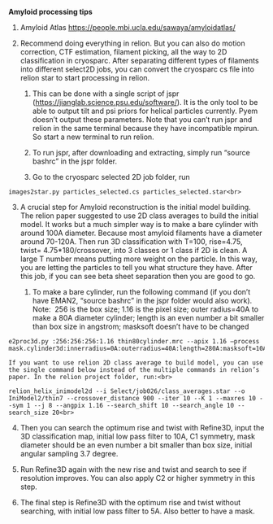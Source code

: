 **Amyloid processing tips**
1. Amyloid Atlas https://people.mbi.ucla.edu/sawaya/amyloidatlas/ <br>

2. Recommend doing everything in relion. But you can also do motion correction, CTF estimation, filament picking, all the way to 2D classification in cryosparc. After separating different types of filaments into different select2D jobs, you can convert the cryosparc cs file into relion star to start processing in relion. <br>

   1. This can be done with a single script of jspr (https://jianglab.science.psu.edu/software/). It is the only tool to be able to output tilt and psi priors for helical particles currently. Pyem doesn’t output these parameters. Note that you can’t run jspr and relion in the same terminal because they have incompatible mpirun. So start a new terminal to run relion.<br>
            
   2. To run jspr, after downloading and extracting, simply run “source bashrc” in the jspr folder.<br>
   
   3. Go to the cryosparc selected 2D job folder, run<br>
```   
images2star.py particles_selected.cs particles_selected.star<br>
```
3. A crucial step for Amyloid reconstruction is the initial model building. The relion paper suggested to use 2D class averages to build the initial model. It works but a much simpler way is to make a bare cylinder with around 100A diameter. Because most amyloid filaments have a diameter around 70-120A. Then run 3D classification with T=100, rise=4.75, twist= 4.75*180/crossover, into 3 classes or 1 class if 2D is clean. A large T number means putting more weight on the particle. In this way, you are letting the particles to tell you what structure they have. After this job, if you can see beta sheet separation then you are good to go. <br>

   1. To make a bare cylinder, run the following command (if you don’t have EMAN2, “source bashrc” in the jspr folder would also work). Note:  256 is the box size; 1.16 is the pixel size; outer radius=40A to make a 80A diameter cylinder; length is an even number a bit smaller than box size in angstrom; masksoft doesn’t have to be changed <br>
```   
e2proc3d.py :256:256:256:1.16 thin80cylinder.mrc --apix 1.16 –process mask.cylinder3d:innerradius=0A:outerradius=40A:length=280A:masksoft=10A<br>
```

    If you want to use relion 2D class average to build model, you can use the single command below instead of the multiple commands in relion’s paper. In the relion project folder, run:<br>
```              
relion_helix_inimodel2d --i Select/job026/class_averages.star --o IniModel2/thin7 --crossover_distance 900 --iter 10 --K 1 --maxres 10 --sym 1 --j 8 --angpix 1.16 --search_shift 10 --search_angle 10 --search_size 20<br>
```  
4. Then you can search the optimum rise and twist with Refine3D, input the 3D classification map, initial low pass filter to 10A, C1 symmetry, mask diameter should be an even number a bit smaller than box size, initial angular sampling 3.7 degree.<br>

5. Run Refine3D again with the new rise and twist and search to see if resolution improves. You can also apply C2 or higher symmetry in this step.<br>

6. The final step is Refine3D with the optimum rise and twist without searching, with initial low pass filter to 5A. Also better to have a mask.<br>
